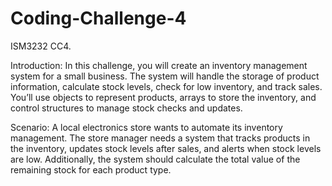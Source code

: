 # Coding-Challenge-4
ISM3232 CC4.

Introduction: In this challenge, you will create an inventory management system for a small business. The system will handle the storage of product information, calculate stock levels, check for low inventory, and track sales. You’ll use objects to represent products, arrays to store the inventory, and control structures to manage stock checks and updates.

Scenario: A local electronics store wants to automate its inventory management. The store manager needs a system that tracks products in the inventory, updates stock levels after sales, and alerts when stock levels are low. Additionally, the system should calculate the total value of the remaining stock for each product type.